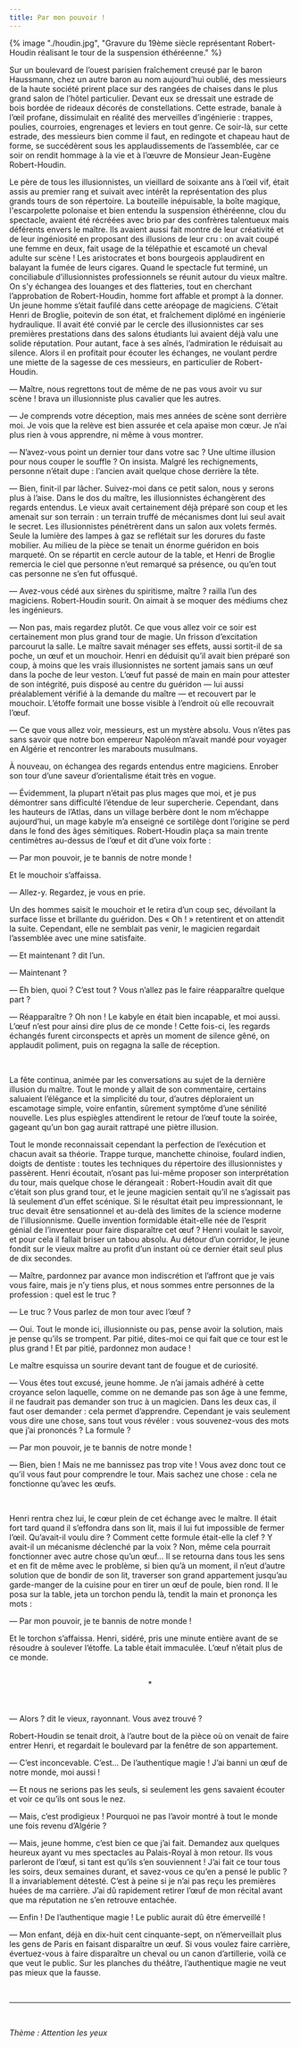 ```yaml
---
title: Par mon pouvoir !
---
```

{% image "./houdin.jpg", "Gravure du 19ème siècle représentant Robert-Houdin réalisant le tour de la suspension éthéréenne." %}


Sur un boulevard de l’ouest parisien fraîchement creusé par le baron Haussmann, chez un autre baron au nom aujourd’hui oublié, des messieurs de la haute société prirent place sur des rangées de chaises dans le plus grand salon de l’hôtel particulier. Devant eux se dressait une estrade de bois bordée de rideaux décorés de constellations. Cette estrade, banale à l’œil profane, dissimulait en réalité des merveilles d’ingénierie : trappes, poulies, courroies, engrenages et leviers en tout genre. Ce soir-là, sur cette estrade, des messieurs bien comme il faut, en redingote et chapeau haut de forme, se succédèrent sous les applaudissements de l’assemblée, car ce soir on rendit hommage à la vie et à l’œuvre de Monsieur Jean-Eugène Robert-Houdin.

Le père de tous les illusionnistes, un vieillard de soixante ans à l’œil vif, était assis au premier rang et suivait avec intérêt la représentation des plus grands tours de son répertoire. La bouteille inépuisable, la boîte magique, l'escarpolette polonaise et bien entendu la suspension éthéréenne, clou du spectacle, avaient été récréées avec brio par des confrères talentueux mais déférents envers le maître. Ils avaient aussi fait montre de leur créativité et de leur ingéniosité en proposant des illusions de leur cru : on avait coupé une femme en deux, fait usage de la télépathie et escamoté un cheval adulte sur scène ! Les aristocrates et bons bourgeois applaudirent en balayant la fumée de leurs cigares.
Quand le spectacle fut terminé, un conciliabule d’illusionnistes professionnels se réunit autour du vieux maître. On s’y échangea des louanges et des flatteries, tout en cherchant l’approbation de Robert-Houdin, homme fort affable et prompt à la donner. Un jeune homme s’était faufilé dans cette aréopage de magiciens. C’était Henri de Broglie, poitevin de son état, et fraîchement diplômé en ingénierie hydraulique. Il avait été convié par le cercle des illusionnistes car ses premières prestations dans des salons étudiants lui avaient déjà valu une solide réputation. Pour autant, face à ses aînés, l’admiration le réduisait au silence. Alors il en profitait pour écouter les échanges, ne voulant perdre une miette de la sagesse de ces messieurs, en particulier de Robert-Houdin.

— Maître, nous regrettons tout de même de ne pas vous avoir vu sur scène ! brava un illusionniste plus cavalier que les autres.

— Je comprends votre déception, mais mes années de scène sont derrière moi. Je vois que la relève est bien assurée et cela apaise mon cœur. Je n’ai plus rien à vous apprendre, ni même à vous montrer.

— N’avez-vous point un dernier tour dans votre sac ? Une ultime illusion pour nous couper le souffle ?
On insista. Malgré les rechignements, personne n’était dupe : l’ancien avait quelque chose derrière la tête.

— Bien, finit-il par lâcher. Suivez-moi dans ce petit salon, nous y serons plus à l’aise.
Dans le dos du maître, les illusionnistes échangèrent des regards entendus. Le vieux avait certainement déjà préparé son coup et les amenait sur son terrain : un terrain truffé de mécanismes dont lui seul avait le secret.
Les illusionnistes pénétrèrent dans un salon aux volets fermés. Seule la lumière des lampes à gaz se reflétait sur les dorures du faste mobilier. Au milieu de la pièce se tenait un énorme guéridon en bois marqueté. On se répartit en cercle autour de la table, et Henri de Broglie remercia le ciel que personne n’eut remarqué sa présence, ou qu’en tout cas personne ne s’en fut offusqué.

— Avez-vous cédé aux sirènes du spiritisme, maître ? railla l’un des magiciens.
Robert-Houdin sourit. On aimait à se moquer des médiums chez les ingénieurs.

— Non pas, mais regardez plutôt. Ce que vous allez voir ce soir est certainement mon plus grand tour de magie.
Un frisson d’excitation parcourut la salle. Le maître savait ménager ses effets, aussi sortit-il de sa poche, un œuf et un mouchoir. Henri en déduisit qu’il avait bien préparé son coup, à moins que les vrais illusionnistes ne sortent jamais sans un œuf dans la poche de leur veston. L’œuf fut passé de main en main pour attester de son intégrité, puis disposé au centre du guéridon — lui aussi préalablement vérifié à la demande du maître — et recouvert par le mouchoir. L’étoffe formait une bosse visible à l’endroit où elle recouvrait l’œuf.

— Ce que vous allez voir, messieurs, est un mystère absolu. Vous n’êtes pas sans savoir que notre bon empereur Napoléon m’avait mandé pour voyager en Algérie et rencontrer les marabouts musulmans.

À nouveau, on échangea des regards entendus entre magiciens. Enrober son tour d’une saveur d’orientalisme était très en vogue.

— Évidemment, la plupart n’était pas plus mages que moi, et je pus démontrer sans difficulté l’étendue de leur supercherie. Cependant, dans les hauteurs de l’Atlas, dans un village berbère dont le nom m’échappe aujourd’hui, un mage kabyle m’a enseigné ce sortilège dont l’origine se perd dans le fond des âges sémitiques. 
Robert-Houdin plaça sa main trente centimètres au-dessus de l’œuf et dit d’une voix forte :

— Par mon pouvoir, je te bannis de notre monde !

Et le mouchoir s’affaissa.

— Allez-y. Regardez, je vous en prie.

Un des hommes saisit le mouchoir et le retira d’un coup sec, dévoilant la surface lisse et brillante du guéridon. Des « Oh ! » retentirent et on attendit la suite. Cependant, elle ne semblait pas venir, le magicien regardait l’assemblée avec une mine satisfaite.

— Et maintenant ? dit l’un.

— Maintenant ?

— Eh bien, quoi ? C’est tout ? Vous n’allez pas le faire réapparaître quelque part ?

— Réapparaître ? Oh non ! Le kabyle en était bien incapable, et moi aussi. L’œuf n’est pour ainsi dire plus de ce monde !
Cette fois-ci, les regards échangés furent circonspects et après un moment de silence gêné, on applaudit poliment, puis on regagna la salle de réception.

</br>

La fête continua, animée par les conversations au sujet de la dernière illusion du maître. Tout le monde y allait de son commentaire, certains saluaient l’élégance et la simplicité du tour, d’autres déploraient un escamotage simple, voire enfantin, sûrement symptôme d’une sénilité nouvelle. Les plus espiègles attendirent le retour de l’œuf toute la soirée, gageant qu’un bon gag aurait rattrapé une piètre illusion. 

Tout le monde reconnaissait cependant la perfection de l’exécution et chacun avait sa théorie. Trappe turque, manchette chinoise, foulard indien, doigts de dentiste : toutes les techniques du répertoire des illusionnistes y passèrent. Henri écoutait, n’osant pas lui-même proposer son interprétation du tour, mais quelque chose le dérangeait : Robert-Houdin avait dit que c’était son plus grand tour, et le jeune magicien sentait qu’il ne s’agissait pas là seulement d’un effet scénique. Si le résultat était peu impressionnant, le truc devait être sensationnel et au-delà des limites de la science moderne de l’illusionnisme. Quelle invention formidable était-elle née de l’esprit génial de l’inventeur pour faire disparaître cet œuf ? Henri voulait le savoir, et pour cela il fallait briser un tabou absolu. Au détour d’un corridor, le jeune fondit sur le vieux maître au profit d’un instant où ce dernier était seul plus de dix secondes.

— Maître, pardonnez par avance mon indiscrétion et l’affront que je vais vous faire, mais je n’y tiens plus, et nous sommes entre personnes de la profession : quel est le truc ?

— Le truc ? Vous parlez de mon tour avec l’œuf ?

— Oui. Tout le monde ici, illusionniste ou pas, pense avoir la solution, mais je pense qu’ils se trompent. Par pitié, dites-moi ce qui fait que ce tour est le plus grand ! Et par pitié, pardonnez mon audace !

Le maître esquissa un sourire devant tant de fougue et de curiosité.

— Vous êtes tout excusé, jeune homme. Je n’ai jamais adhéré à cette croyance selon laquelle, comme on ne demande pas son âge à une femme, il ne faudrait pas demander son truc à un magicien. Dans les deux cas, il faut oser demander : cela permet d’apprendre. Cependant je vais seulement vous dire une chose, sans tout vous révéler : vous souvenez-vous des mots que j’ai prononcés ? La formule ?

— Par mon pouvoir, je te bannis de notre monde !

— Bien, bien ! Mais ne me bannissez pas trop vite ! Vous avez donc tout ce qu’il vous faut pour comprendre le tour. Mais sachez une chose : cela ne fonctionne qu’avec les œufs.

</br>

Henri rentra chez lui, le cœur plein de cet échange avec le maître. Il était fort tard quand il s’effondra dans son lit, mais il lui fut impossible de fermer l’œil. Qu’avait-il voulu dire ? Comment cette formule était-elle la clef ? Y avait-il un mécanisme déclenché par la voix ? Non, même cela pourrait fonctionner avec autre chose qu’un œuf…
Il se retourna dans tous les sens et en fit de même avec le problème, si bien qu’à un moment, il n’eut d’autre solution que de bondir de son lit, traverser son grand appartement jusqu’au garde-manger de la cuisine pour en tirer un œuf de poule, bien rond. Il le posa sur la table, jeta un torchon pendu là, tendit la main et prononça les mots :

— Par mon pouvoir, je te bannis de notre monde !

Et le torchon s’affaissa. Henri, sidéré, pris une minute entière avant de se résoudre à soulever l’étoffe. La table était immaculée. L’œuf n’était plus de ce monde.
</br>
</br>

<p style="text-align: center;">*</p>
</br>

— Alors ? dit le vieux, rayonnant. Vous avez trouvé ?

Robert-Houdin se tenait droit, à l’autre bout de la pièce où on venait de faire entrer Henri, et regardait le boulevard par la fenêtre de son appartement.

— C’est inconcevable. C’est… De l’authentique magie ! J’ai banni un œuf de notre monde, moi aussi !

— Et nous ne serions pas les seuls, si seulement les gens savaient écouter et voir ce qu’ils ont sous le nez.

— Mais, c’est prodigieux ! Pourquoi ne pas l’avoir montré à tout le monde une fois revenu d’Algérie ?

— Mais, jeune homme, c’est bien ce que j’ai fait. Demandez aux quelques heureux ayant vu mes spectacles au Palais-Royal à mon retour. Ils vous parleront de l’œuf, si tant est qu’ils s’en souviennent ! J’ai fait ce tour tous les soirs, deux semaines durant, et savez-vous ce qu’en a pensé le public ? Il a invariablement détesté. C’est à peine si je n’ai pas reçu les premières huées de ma carrière. J’ai dû rapidement retirer l’œuf de mon récital avant que ma réputation ne s’en retrouve entachée.

— Enfin ! De l’authentique magie ! Le public aurait dû être émerveillé !

— Mon enfant, déjà en dix-huit cent cinquante-sept, on n’émerveillait plus les gens de Paris en faisant disparaître un œuf. Si vous voulez faire carrière, évertuez-vous à faire disparaître un cheval ou un canon d’artillerie, voilà ce que veut le public. Sur les planches du théâtre, l’authentique magie ne veut pas mieux que la fausse. 


</br>

____
</br>

*Thème : Attention les yeux*
